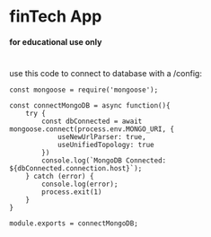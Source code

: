 # finTech App 

#### for educational use only
#
use this code to connect to database with a /config: 

```
const mongoose = require('mongoose');

const connectMongoDB = async function(){
    try {
        const dbConnected = await mongoose.connect(process.env.MONGO_URI, {
            useNewUrlParser: true,
            useUnifiedTopology: true
        })
        console.log(`MongoDB Connected: ${dbConnected.connection.host}`);
    } catch (error) {
        console.log(error);
        process.exit(1)
    }
}

module.exports = connectMongoDB;
```